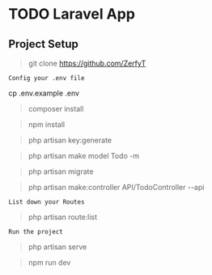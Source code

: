 # TODO Laravel App

## Project Setup

> git clone <https://github.com/ZerfyT>

    Config your .env file

cp .env.example .env

> composer install

> npm install

> php artisan key:generate

> php artisan make model Todo -m

> php artisan migrate

> php artisan make:controller API/TodoController --api

    List down your Routes

> php artisan route:list

    Run the project

> php artisan serve

> npm run dev
